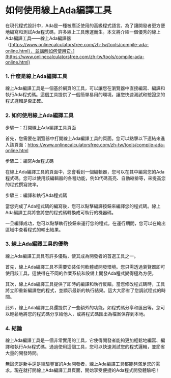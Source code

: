 如何使用線上Ada編譯工具
=============

在現代程式設計中，Ada是一種被廣泛使用的高級程式語言。為了讓開發者更方便地編寫和測試Ada程式碼，許多線上工具應運而生。本文將介紹一個優秀的線上Ada編譯工具——線上Ada編譯器（[https://www.onlinecalculatorsfree.com/zh-tw/tools/compile-ada-online.html），並講解如何使用它。](https://www.onlinecalculatorsfree.com/zh-tw/tools/compile-ada-online.html)

### 1. 什麼是線上Ada編譯工具

線上Ada編譯工具是一個基於網頁的工具，可以讓您在瀏覽器中直接編寫、編譯和執行Ada程式碼。這個工具提供了一個簡單易用的環境，讓您快速測試和驗證您的程式邏輯是否正確。

### 2. 如何使用線上Ada編譯工具

步驟一：打開線上Ada編譯工具頁面

首先，您需要在瀏覽器中打開線上Ada編譯工具的頁面。您可以點擊以下連結來進入該頁面：<https://www.onlinecalculatorsfree.com/zh-tw/tools/compile-ada-online.html>

步驟二：編寫Ada程式碼

在線上Ada編譯工具的頁面中，您會看到一個編輯器，您可以在其中編寫您的Ada程式碼。您可以使用該編輯器的各種功能，例如代碼高亮、自動縮排等，來提高您的程式撰寫效率。

步驟三：編譯和執行Ada程式碼

當您完成了Ada程式碼的編寫後，您可以點擊編譯按鈕來編譯您的程式碼。線上Ada編譯工具將會將您的程式碼轉換成可執行的機器碼。

一旦編譯成功，您可以點擊執行按鈕來運行您的程式。在運行期間，您可以在輸出區域中查看程式的輸出結果。

### 3. 線上Ada編譯工具的優勢

線上Ada編譯工具具有許多優點，使其成為開發者的首選工具之一。

首先，線上Ada編譯工具不需要安裝任何軟體或開發環境。您只需透過瀏覽器即可使用該工具，這使得在不同的作業系統和設備上開發Ada程式變得極為方便。

其次，線上Ada編譯工具提供了即時的編譯和執行反饋。當您修改程式碼時，工具將立即重新編譯您的程式，並顯示最新的執行結果。這大大節省了您調試程式的時間。

此外，線上Ada編譯工具還提供了一些額外的功能，如程式碼分享和匯出等。您可以輕鬆地將您的程式碼分享給他人，或將程式碼匯出為檔案保存到本地。

### 4. 結論

線上Ada編譯工具是一個非常實用的工具，它使得開發者能夠更加輕鬆地編寫、編譯和執行Ada程式碼。通過使用這個工具，您可以快速測試您的程式邏輯，並節省大量的開發時間。

無論您是新手還是經驗豐富的Ada開發者，線上Ada編譯工具都能夠滿足您的需求。現在就打開線上Ada編譯工具頁面，開始享受便捷的Ada程式開發體驗吧！